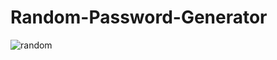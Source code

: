 # Random-Password-Generator



![random](https://github.com/Jett78/Random-Password-Generator/assets/120304533/0fb89118-e189-4ba2-b67d-9cdd45a4f1f9)
